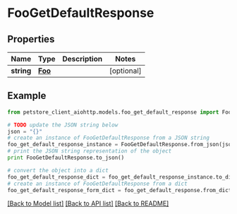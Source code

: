 # FooGetDefaultResponse


## Properties

Name | Type | Description | Notes
------------ | ------------- | ------------- | -------------
**string** | [**Foo**](Foo.md) |  | [optional] 

## Example

```python
from petstore_client_aiohttp.models.foo_get_default_response import FooGetDefaultResponse

# TODO update the JSON string below
json = "{}"
# create an instance of FooGetDefaultResponse from a JSON string
foo_get_default_response_instance = FooGetDefaultResponse.from_json(json)
# print the JSON string representation of the object
print FooGetDefaultResponse.to_json()

# convert the object into a dict
foo_get_default_response_dict = foo_get_default_response_instance.to_dict()
# create an instance of FooGetDefaultResponse from a dict
foo_get_default_response_form_dict = foo_get_default_response.from_dict(foo_get_default_response_dict)
```
[[Back to Model list]](../README.md#documentation-for-models) [[Back to API list]](../README.md#documentation-for-api-endpoints) [[Back to README]](../README.md)


